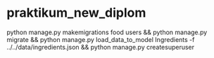 # praktikum_new_diplom
python manage.py makemigrations food users && python manage.py migrate && python manage.py load_data_to_model Ingredients -f ../../data/ingredients.json && python manage.py createsuperuser